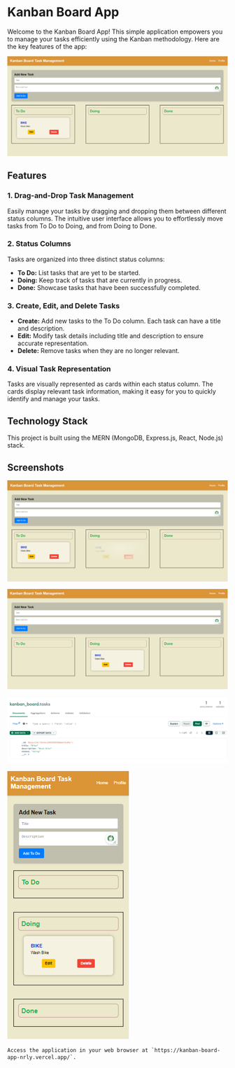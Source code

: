 # Kanban Board App

Welcome to the Kanban Board App! This simple application empowers you to manage your tasks efficiently using the Kanban methodology. Here are the key features of the app:

![Kanban Board App](image/1.png)

## Features

### 1. Drag-and-Drop Task Management

Easily manage your tasks by dragging and dropping them between different status columns. The intuitive user interface allows you to effortlessly move tasks from To Do to Doing, and from Doing to Done.

### 2. Status Columns

Tasks are organized into three distinct status columns:

- **To Do:** List tasks that are yet to be started.
- **Doing:** Keep track of tasks that are currently in progress.
- **Done:** Showcase tasks that have been successfully completed.

### 3. Create, Edit, and Delete Tasks

- **Create:** Add new tasks to the To Do column. Each task can have a title and description.
- **Edit:** Modify task details including title and description to ensure accurate representation.
- **Delete:** Remove tasks when they are no longer relevant.

### 4. Visual Task Representation

Tasks are visually represented as cards within each status column. The cards display relevant task information, making it easy for you to quickly identify and manage your tasks.

## Technology Stack

This project is built using the MERN (MongoDB, Express.js, React, Node.js) stack.

## Screenshots

![Kanban Board App Screenshot 1](image/2.png)

![Kanban Board App Screenshot 2](image/3.png)

![Kanban Board App Screenshot 3](image/4.png)

![Kanban Board App Screenshot 4](image/5.png)

   ```
Access the application in your web browser at `https://kanban-board-app-nrly.vercel.app/`.
